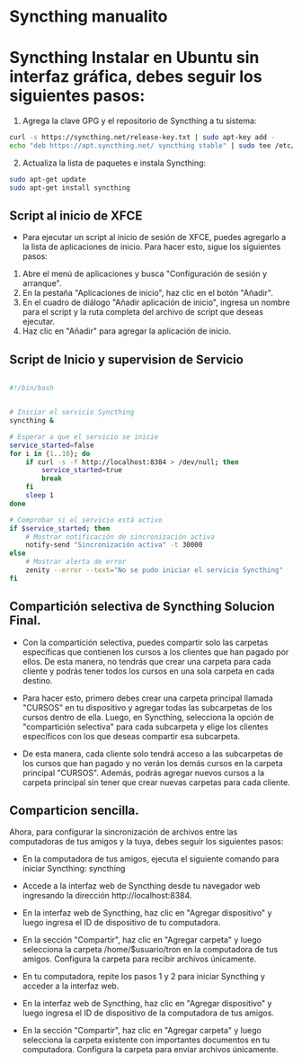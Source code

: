 # Syncthing manualito

# Syncthing Instalar en Ubuntu sin interfaz gráfica, debes seguir los siguientes pasos:

1. Agrega la clave GPG y el repositorio de Syncthing a tu sistema:

``` bash
curl -s https://syncthing.net/release-key.txt | sudo apt-key add -
echo "deb https://apt.syncthing.net/ syncthing stable" | sudo tee /etc/apt/sources.list.d/syncthing.list
```
2. Actualiza la lista de paquetes e instala Syncthing:

``` bash
sudo apt-get update
sudo apt-get install syncthing
```


## Script al inicio de XFCE

* Para ejecutar un script al inicio de sesión de XFCE, puedes agregarlo a la lista de aplicaciones de inicio. Para hacer esto, sigue los siguientes pasos:

1. Abre el menú de aplicaciones y busca "Configuración de sesión y arranque".
2. En la pestaña "Aplicaciones de inicio", haz clic en el botón "Añadir".
3. En el cuadro de diálogo "Añadir aplicación de inicio", ingresa un nombre para el script y la ruta completa del archivo de script que deseas ejecutar.
4. Haz clic en "Añadir" para agregar la aplicación de inicio.


## Script de Inicio y supervision de Servicio

``` bash

#!/bin/bash


# Iniciar el servicio Syncthing
syncthing &

# Esperar a que el servicio se inicie
service_started=false
for i in {1..10}; do
    if curl -s -f http://localhost:8384 > /dev/null; then
        service_started=true
        break
    fi
    sleep 1
done

# Comprobar si el servicio está activo
if $service_started; then
    # Mostrar notificación de sincronización activa
    notify-send "Sincronización activa" -t 30000
else
    # Mostrar alerta de error
    zenity --error --text="No se pudo iniciar el servicio Syncthing"
fi
```




## Compartición selectiva de Syncthing Solucion Final.

* Con la compartición selectiva, puedes compartir solo las carpetas específicas que contienen los cursos a los clientes que han pagado por ellos. De esta manera, no tendrás que crear una carpeta para cada cliente y podrás tener todos los cursos en una sola carpeta en cada destino.

* Para hacer esto, primero debes crear una carpeta principal llamada "CURSOS" en tu dispositivo y agregar todas las subcarpetas de los cursos dentro de ella. Luego, en Syncthing, selecciona la opción de "compartición selectiva" para cada subcarpeta y elige los clientes específicos con los que deseas compartir esa subcarpeta.

* De esta manera, cada cliente solo tendrá acceso a las subcarpetas de los cursos que han pagado y no verán los demás cursos en la carpeta principal "CURSOS". Además, podrás agregar nuevos cursos a la carpeta principal sin tener que crear nuevas carpetas para cada cliente.



## Comparticion sencilla.

Ahora, para configurar la sincronización de archivos entre las computadoras de tus amigos y la tuya, debes seguir los siguientes pasos:

* En la computadora de tus amigos, ejecuta el siguiente comando para iniciar Syncthing:
syncthing
* Accede a la interfaz web de Syncthing desde tu navegador web ingresando la dirección http://localhost:8384.

* En la interfaz web de Syncthing, haz clic en "Agregar dispositivo" y luego ingresa el ID de dispositivo de tu computadora.

* En la sección "Compartir", haz clic en "Agregar carpeta" y luego selecciona la carpeta /home/$usuario/tron en la computadora de tus amigos. Configura la carpeta para recibir archivos únicamente.

* En tu computadora, repite los pasos 1 y 2 para iniciar Syncthing y acceder a la interfaz web.

* En la interfaz web de Syncthing, haz clic en "Agregar dispositivo" y luego ingresa el ID de dispositivo de la computadora de tus amigos.

* En la sección "Compartir", haz clic en "Agregar carpeta" y luego selecciona la carpeta existente con importantes documentos en tu computadora. Configura la carpeta para enviar archivos únicamente.





